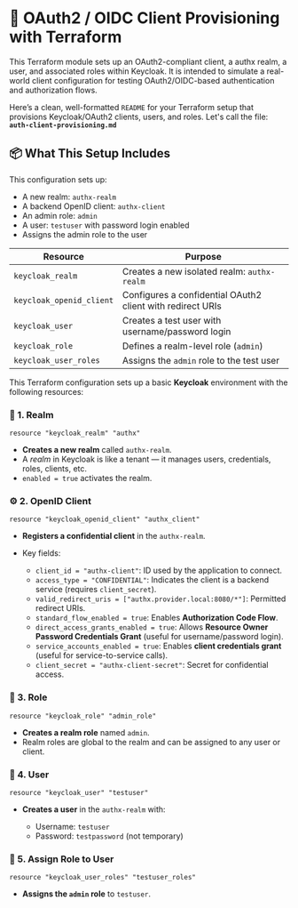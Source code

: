 # 🔐 OAuth2 / OIDC Client Provisioning with Terraform

This Terraform module sets up an OAuth2-compliant client, a authx realm, a user, and associated roles within Keycloak. It is intended to simulate a real-world client configuration for testing OAuth2/OIDC-based authentication and authorization flows.

Here’s a clean, well-formatted `README` for your Terraform setup that provisions Keycloak/OAuth2 clients, users, and roles. Let's call the file: **`auth-client-provisioning.md`**


## 📦 What This Setup Includes

This configuration sets up:

* A new realm: `authx-realm`
* A backend OpenID client: `authx-client`
* An admin role: `admin`
* A user: `testuser` with password login enabled
* Assigns the admin role to the user


| Resource                 | Purpose                                                    |
| ------------------------ | ---------------------------------------------------------- |
| `keycloak_realm`         | Creates a new isolated realm: `authx-realm`                 |
| `keycloak_openid_client` | Configures a confidential OAuth2 client with redirect URIs |
| `keycloak_user`          | Creates a test user with username/password login           |
| `keycloak_role`          | Defines a realm-level role (`admin`)                       |
| `keycloak_user_roles`    | Assigns the `admin` role to the test user                  |


This Terraform configuration sets up a basic **Keycloak** environment with the following resources:


### 🔐 1. **Realm**

```hcl
resource "keycloak_realm" "authx"
```

* **Creates a new realm** called `authx-realm`.
* A *realm* in Keycloak is like a tenant — it manages users, credentials, roles, clients, etc.
* `enabled = true` activates the realm.

### ⚙️ 2. **OpenID Client**

```hcl
resource "keycloak_openid_client" "authx_client"
```

* **Registers a confidential client** in the `authx-realm`.
* Key fields:

  * `client_id = "authx-client"`: ID used by the application to connect.
  * `access_type = "CONFIDENTIAL"`: Indicates the client is a backend service (requires `client_secret`).
  * `valid_redirect_uris = ["authx.provider.local:8080/*"]`: Permitted redirect URIs.
  * `standard_flow_enabled = true`: Enables **Authorization Code Flow**.
  * `direct_access_grants_enabled = true`: Allows **Resource Owner Password Credentials Grant** (useful for username/password login).
  * `service_accounts_enabled = true`: Enables **client credentials grant** (useful for service-to-service calls).
  * `client_secret = "authx-client-secret"`: Secret for confidential access.

### 👮 3. **Role**

```hcl
resource "keycloak_role" "admin_role"
```

* **Creates a realm role** named `admin`.
* Realm roles are global to the realm and can be assigned to any user or client.

### 👤 4. **User**

```hcl
resource "keycloak_user" "testuser"
```

* **Creates a user** in the `authx-realm` with:

  * Username: `testuser`
  * Password: `testpassword` (not temporary)


### 🧾 5. **Assign Role to User**

```hcl
resource "keycloak_user_roles" "testuser_roles"
```

* **Assigns the `admin` role** to `testuser`.

